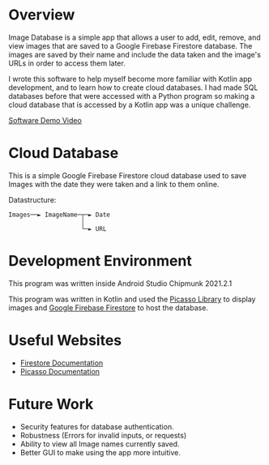 
# Overview 

Image Database is a simple app that allows a user to add, edit, remove, and view images that are saved to a Google Firebase Firestore database. The images are saved by their name and include the data taken and the image's URLs in order to access them later.

I wrote this software to help myself become more familiar with Kotlin app development, and to learn how to create cloud databases. I had made SQL databases before that were accessed with a Python program so making a cloud database that is accessed by a Kotlin app was a unique challenge.

[Software Demo Video](http://youtube.link.goes.here)

# Cloud Database

This is a simple Google Firebase Firestore cloud database used to save Images with the date they were taken and a link to them online.

Datastructure:

    Images──► ImageName─┬─► Date
                        │
                        └─► URL
# Development Environment

This program was written inside Android Studio Chipmunk 2021.2.1

This program was written in Kotlin and used the [Picasso Library](https://square.github.io/picasso/) to display images and [Google Firebase Firestore](https://firebase.google.com/docs/firestore) to host the database.
# Useful Websites
* [Firestore Documentation](https://firebase.google.com/docs/firestore)
* [Picasso Documentation](https://square.github.io/picasso/)

# Future Work
* Security features for database authentication.
* Robustness (Errors for invalid inputs, or requests) 
* Ability to view all Image names currently saved.
* Better GUI to make using the app more intuitive.